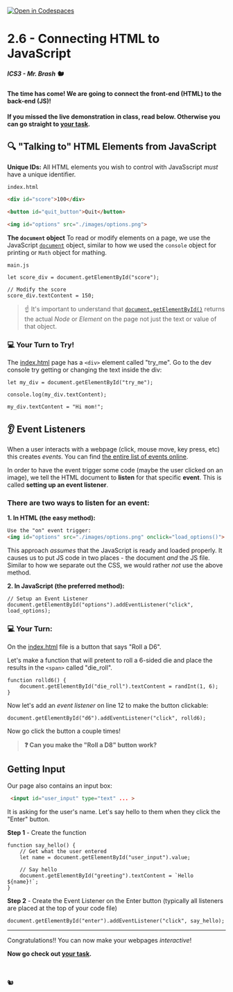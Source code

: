 [![Open in Codespaces](https://classroom.github.com/assets/launch-codespace-2972f46106e565e64193e422d61a12cf1da4916b45550586e14ef0a7c637dd04.svg)](https://classroom.github.com/open-in-codespaces?assignment_repo_id=16605156)
# 2.6 - Connecting HTML to JavaScript

##### ICS3 - Mr. Brash 🐿️

#### The time has come! We are going to connect the front-end (HTML) to the back-end (JS)!

**If you missed the live demonstration in class, read below. Otherwise you can go straight to [your task](./YOUR_TASK.md).**

## 🔍 "Talking to" HTML Elements from JavaScript

**Unique IDs:** All HTML elements you wish to control with JavaSscript _must_ have a unique identifier.

```HTML
index.html

<div id="score">100</div>

<button id="quit_button">Quit</button>

<img id="options" src="./images/options.png">
```

**The `document` object** To read or modify elements on a page, we use the JavaScript [`document`](https://www.w3schools.com/js/js_htmldom_document.asp) object, similar to how we used the `console` object for printing or `Math` object for mathing.

```JS
main.js

let score_div = document.getElementById("score");

// Modify the score
score_div.textContent = 150;
```

> ☝ It's important to understand that [`document.getElementById()`](https://www.w3schools.com/jsref/met_document_getelementbyid.asp) returns the actual _Node_ or _Element_ on the page not just the text or value of that object.


### 💻 Your Turn to Try!

The [index.html](./index.html) page has a `<div>` element called "try_me". Go to the dev console try getting or changing the text inside the div:
```JS
let my_div = document.getElementById("try_me");

console.log(my_div.textContent);

my_div.textContent = "Hi mom!";
```


## 👂 Event Listeners

When a user interacts with a webpage (click, mouse move, key press, etc) this creates _events_. You can find [the entire list of events online](https://www.w3schools.com/jsref/dom_obj_event.asp).

In order to have the event trigger some code (maybe the user clicked on an image), we tell the HTML document to **listen** for that specific **event**. This is called **setting up an event listener**.

### There are two ways to listen for an event:

**1. In HTML (the easy method):**
```HTML
Use the "on" event trigger:
<img id="options" src="./images/options.png" onclick="load_options()">
```

This approach _assumes_ that the JavaScript is ready and loaded properly. It causes us to put JS code in two places - the document _and_ the JS file. Similar to how we separate out the CSS, we would rather _not_ use the above method.

**2. In JavaScript (the preferred method):**
```JS
// Setup an Event Listener
document.getElementById("options").addEventListener("click", load_options);
```
### 💻 Your Turn:

On the [index.html](./index.html) file is a button that says "Roll a D6". 

Let's make a function that will pretent to roll a 6-sided die and place the results in the `<span>` called "die_roll".
```JS
function rolld6() {
    document.getElementById("die_roll").textContent = randInt(1, 6);
}
```

Now let's add an _event listener_ on line 12 to make the button clickable:
```JS
document.getElementById("d6").addEventListener("click", rolld6);
```

Now go click the button a couple times!


> **❓ Can you make the "Roll a D8" button work?**

## Getting Input

Our page also contains an input box:
```HTML
 <input id="user_input" type="text" ... >
```

It is asking for the user's name. Let's say hello to them when they click the "Enter" button.

**Step 1** - Create the function
```JS
function say_hello() {
    // Get what the user entered
    let name = document.getElementById("user_input").value;

    // Say hello
    document.getElementById("greeting").textContent = `Hello ${name}!`;
}
```

**Step 2** - Create the Event Listener on the Enter button (typically all listeners are placed at the top of your code file)
```JS
document.getElementById("enter").addEventListener("click", say_hello);
```

---

Congratulations!! You can now make your webpages _interactive_!

**Now go check out [your task](./YOUR_TASK.md).**


<br>
<br>
🐿️
